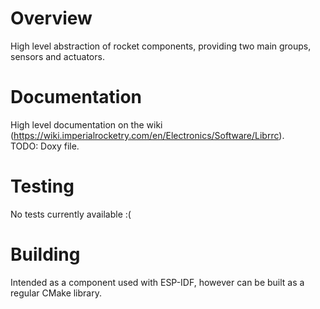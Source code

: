 # Overview
High level abstraction of rocket components, providing two main groups, sensors and actuators.

# Documentation
High level documentation on the wiki (https://wiki.imperialrocketry.com/en/Electronics/Software/Librrc). \
TODO: Doxy file.

# Testing
No tests currently available :(

# Building
Intended as a component used with ESP-IDF, however can be built as a regular CMake library.
